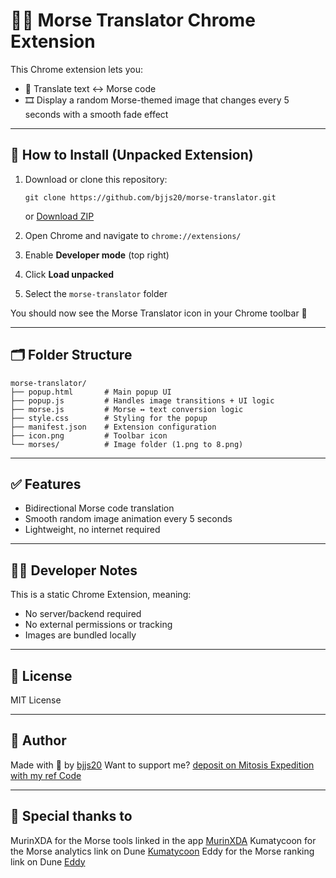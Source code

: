 # 🐶🤖 Morse Translator Chrome Extension

This Chrome extension lets you:
- 🔁 Translate text ↔ Morse code
- 🎞️ Display a random Morse-themed image that changes every 5 seconds with a smooth fade effect

---

## 🔧 How to Install (Unpacked Extension)

1. Download or clone this repository:
   ```
   git clone https://github.com/bjjs20/morse-translator.git
   ```
   or [Download ZIP](https://github.com/bjjs20/morse-translator/archive/refs/heads/main.zip)

2. Open Chrome and navigate to `chrome://extensions/`

3. Enable **Developer mode** (top right)

4. Click **Load unpacked**

5. Select the `morse-translator` folder

You should now see the Morse Translator icon in your Chrome toolbar 🎉

---

## 🗂️ Folder Structure

```
morse-translator/
├── popup.html       # Main popup UI
├── popup.js         # Handles image transitions + UI logic
├── morse.js         # Morse ↔ text conversion logic
├── style.css        # Styling for the popup
├── manifest.json    # Extension configuration
├── icon.png         # Toolbar icon
└── morses/          # Image folder (1.png to 8.png)
```

---

## ✅ Features

- Bidirectional Morse code translation
- Smooth random image animation every 5 seconds
- Lightweight, no internet required

---

## 🧑‍💻 Developer Notes

This is a static Chrome Extension, meaning:
- No server/backend required
- No external permissions or tracking
- Images are bundled locally

---

## 📄 License

MIT License

---

## 👤 Author

Made with 💛 by [bjjs20](https://github.com/bjjs20)
Want to support me? [deposit on Mitosis Expedition with my ref Code](https://app.mitosis.org?referral=43RWUK)

---

## 🙏 Special thanks to

MurinXDA for the Morse tools linked in the app [MurinXDA](https://x.com/murinXDA)
Kumatycoon for the Morse analytics link on Dune [Kumatycoon](https://x.com/chockymilkLLC)
Eddy for the Morse ranking link on Dune [Eddy](https://x.com/0xEddy1)
